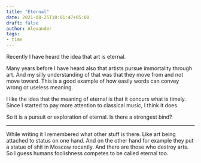 ```yaml
---
title: "Eternal"
date: 2021-08-25T10:01:47+05:00
draft: false
author: Alexander
tags:
- time
---
```


Recently I have heard the idea that art is eternal.

Many years before I have heard also that artists pursue immortality through art.
And my silly understanding of that was that they move from and not move toward.
This is a good example of how easily words can convey wrong or useless meaning.

I like the idea that the meaning of eternal is that it concurs what is timely.
Since I started to pay more attention to classical music, I think it does.

So it is a pursuit or exploration of eternal.
Is there a strongest bind?

---

While writing it I remembered what other stuff is there.
Like art being attached to status on one hand.
And on the other hand for example they put a statue of shit in Moscow recently.
And there are those who destroy arts.
So I guess humans foolishness competes to be called eternal too.
